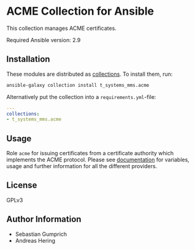 # ACME Collection for Ansible

This collection manages ACME certificates.

Required Ansible version: 2.9

## Installation

These modules are distributed as [collections](https://docs.ansible.com/ansible/latest/user_guide/collections_using.html).
To install them, run:

```bash
ansible-galaxy collection install t_systems_mms.acme
```

Alternatively put the collection into a `requirements.yml`-file:

```yaml
---
collections:
- t_systems_mms.acme
```

## Usage

Role `acme` for issuing certificates from a certificate authority which implements the ACME protocol.
Please see [documentation](docs/role-acme.md) for variables, usage and further information for all the different providers.

## License

GPLv3

## Author Information

* Sebastian Gumprich
* Andreas Hering
